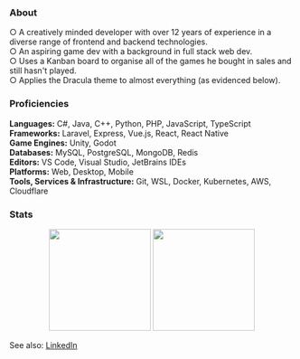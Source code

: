 ### About

○ A creatively minded developer with over 12 years of experience in a diverse range of frontend and backend technologies.  
○ An aspiring game dev with a background in full stack web dev.  
○ Uses a Kanban board to organise all of the games he bought in sales and still hasn't played.  
○ Applies the Dracula theme to almost everything (as evidenced below).

### Proficiencies

**Languages:** C#, Java, C++, Python, PHP, JavaScript, TypeScript\
**Frameworks:** Laravel, Express, Vue.js, React, React Native\
**Game Engines:** Unity, Godot\
**Databases:** MySQL, PostgreSQL, MongoDB, Redis\
**Editors:** VS Code, Visual Studio, JetBrains IDEs\
**Platforms:** Web, Desktop, Mobile\
**Tools, Services & Infrastructure:** Git, WSL, Docker, Kubernetes, AWS, Cloudflare

### Stats

<div align="center">
  <img height="180em" src="https://github-readme-stats.vercel.app/api?username=riari&count_private=true&show_icons=true&theme=dracula" />
  <img height="180em" src="https://github-readme-stats.vercel.app/api/top-langs/?username=riari&theme=dracula&layout=compact&langs_count=6" />
</div>

See also: [LinkedIn](https://www.linkedin.com/in/riari/)

<!-- Resources -->
<!-- GitHub Stats: https://github.com/anuraghazra/github-readme-stats -->
